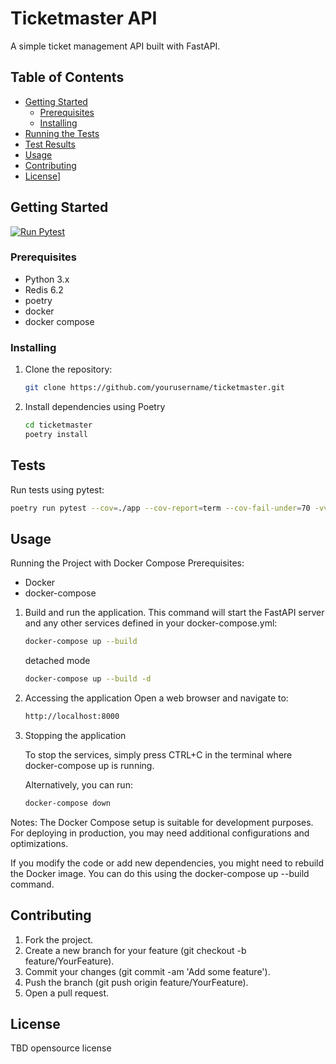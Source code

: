 # Ticketmaster API

A simple ticket management API built with FastAPI.

## Table of Contents

- [Getting Started](#getting-started)
  - [Prerequisites](#prerequisites)
  - [Installing](#installing)
- [Running the Tests](#tests)
- [Test Results](md_report.md)
- [Usage](#usage)
- [Contributing](#contributing)
- [License](#license)]

## Getting Started
[![Run Pytest](https://github.com/elephantatech/ticketmaster/actions/workflows/pytest.yml/badge.svg)](https://github.com/elephantatech/ticketmaster/actions/workflows/pytest.yml)

### Prerequisites

- Python 3.x
- Redis 6.2
- poetry
- docker
- docker compose

### Installing

1. Clone the repository:

    ```bash
    git clone https://github.com/yourusername/ticketmaster.git
    ```

2. Install dependencies using Poetry

    ```bash
    cd ticketmaster
    poetry install
    ```

## Tests

Run tests using pytest:

```bash
poetry run pytest --cov=./app --cov-report=term --cov-fail-under=70 -vvv tests
```

## Usage

Running the Project with Docker Compose
Prerequisites:

- Docker
- docker-compose

1. Build and run the application.
    This command will start the FastAPI server and any other services defined in your docker-compose.yml:

    ```bash
    docker-compose up --build
    ```

    detached mode

    ```bash
    docker-compose up --build -d
    ```

2. Accessing the application
    Open a web browser and navigate to:

    ```bash
    http://localhost:8000
    ```

3. Stopping the application

    To stop the services, simply press CTRL+C in the terminal where docker-compose up is running.

    Alternatively, you can run:

    ```bash
    docker-compose down

    ```

Notes:
The Docker Compose setup is suitable for development purposes. For deploying in production, you may need additional configurations and optimizations.

If you modify the code or add new dependencies, you might need to rebuild the Docker image. You can do this using the docker-compose up --build command.

## Contributing

1. Fork the project.
2. Create a new branch for your feature (git checkout -b feature/YourFeature).
3. Commit your changes (git commit -am 'Add some feature').
4. Push the branch (git push origin feature/YourFeature).
5. Open a pull request.

## License

TBD opensource license
